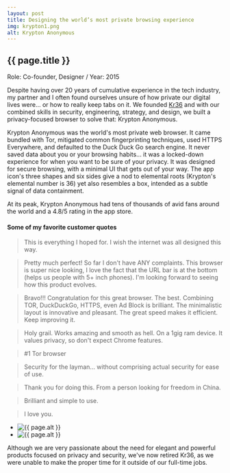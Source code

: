 ```yaml
---
layout: post
title: Designing the world’s most private browsing experience
img: krypton1.png
alt: Krypton Anonymous
---
```

<section>
  <h1>{{ page.title }}</h1>
  <p class="meta">Role: Co-founder, Designer <span class="lt">/</span> Year: 2015</p>
  <p>Despite having over 20 years of cumulative experience in the tech industry, my partner and I often found ourselves unsure of how private our digital lives were... or how to really keep tabs on it. We founded <a href="{{ site.url }}/kr36.html">Kr36</a> and with our combined skills in security, engineering, strategy, and design, we built a privacy-focused browser to solve that: Krypton Anonymous.</p>
  <p>Krypton Anonymous was the world's most private web browser. It came bundled with Tor, mitigated common fingerprinting techniques, used HTTPS Everywhere, and defaulted to the Duck Duck Go search engine. It never saved data about you or your browsing habits... it was a locked-down experience for when you want to be sure of your privacy. It was designed for secure browsing, with a minimal UI that gets out of your way. The app icon's three shapes and six sides give a nod to elemental roots (Krypton's elemental number is 36) yet also resembles a box, intended as a subtle signal of data containment.</p>
  
  <p>At its peak, Krypton Anonymous had tens of thousands of avid fans around the world and a 4.8/5 rating in the app store.</p>
    
  <h4>Some of my favorite customer quotes</h4>
  <blockquote>This is everything I hoped for. I wish the internet was all designed this way.</blockquote>
  <blockquote>Pretty much perfect! So far I don't have ANY complaints. This browser is super nice looking, I love the fact that the URL bar is at the bottom (helps us people with 5+ inch phones). I'm looking forward to seeing how this product evolves.</blockquote>
  <blockquote>Bravo!!! Congratulation for this great browser. The best. Combining TOR, DuckDuckGo, HTTPS, even Ad Block is brilliant. The minimalistic layout is innovative and pleasant. The great speed makes it efficient. Keep improving it.</blockquote>
  <blockquote>Holy grail. Works amazing and smooth as hell. On a 1gig ram device. It values privacy, so don't expect Chrome features.</blockquote>
  <blockquote>#1 Tor browser</blockquote>
  <blockquote>Security for the layman… without comprising actual security for ease of use.</blockquote>
  <blockquote>Thank you for doing this. From a person looking for freedom in China.</blockquote>
  <blockquote>Brilliant and simple to use.</blockquote>
  <blockquote>I love you.</blockquote>
</section>

<ul class="grid fade grid-full" id="grid-full">
  <li><img src="{{ site.url }}/img/work/krypton1.png" alt="{{ page.alt }}" /></li>
  <li><img src="{{ site.url }}/img/work/krypton2.png" alt="{{ page.alt }}" /></li>
</ul>
    
<section> 
  <p>Although we are very passionate about the need for elegant and powerful products focused on privacy and security, we've now retired Kr36, as we were unable to make the proper time for it outside of our full-time jobs.</p>
</section>
